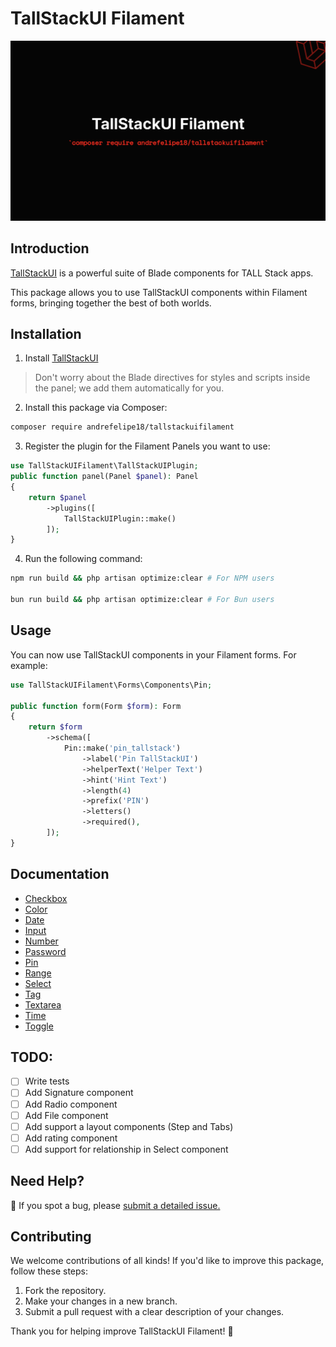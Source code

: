 # TallStackUI Filament

<div class="filament-hidden">

![TallStackUI Filament](https://raw.githubusercontent.com/andrefelipe18/tallstackui-filament/main/art/andrefelipe18-tallstackuifilament.png)

</div>

## Introduction

[TallStackUI](https://tallstackui.com/) is a powerful suite of Blade components for TALL Stack apps. 

This package allows you to use TallStackUI components within Filament forms, bringing together the best of both worlds.

## Installation

1. Install [TallStackUI](https://tallstackui.com/docs/v2/installation)

> Don't worry about the Blade directives for styles and scripts inside the panel; we add them automatically for you.

2. Install this package via Composer:

```bash
composer require andrefelipe18/tallstackuifilament
```

3. Register the plugin for the Filament Panels you want to use:

```php
use TallStackUIFilament\TallStackUIPlugin;
public function panel(Panel $panel): Panel
{
    return $panel
        ->plugins([
            TallStackUIPlugin::make()
        ]);
}
```

4. Run the following command:

```bash
npm run build && php artisan optimize:clear # For NPM users

bun run build && php artisan optimize:clear # For Bun users
```

## Usage

You can now use TallStackUI components in your Filament forms. For example:

```php
use TallStackUIFilament\Forms\Components\Pin;

public function form(Form $form): Form
{
    return $form
        ->schema([
            Pin::make('pin_tallstack')
                ->label('Pin TallStackUI')
                ->helperText('Helper Text')
                ->hint('Hint Text')
                ->length(4)
                ->prefix('PIN')
                ->letters()
                ->required(),
        ]);
}
```

## Documentation

- [Checkbox](./docs/Forms/Components/Checkbox.md)
- [Color](./docs/Forms/Components/Color.md)
- [Date](./docs/Forms/Components/Date.md)
- [Input](./docs/Forms/Components/Input.md)
- [Number](./docs/Forms/Components/Number.md)
- [Password](./docs/Forms/Components/Password.md)
- [Pin](./docs/Forms/Components/Pin.md)
- [Range](./docs/Forms/Components/Range.md)
- [Select](./docs/Forms/Components/Select.md)
- [Tag](./docs/Forms/Components/Tag.md)
- [Textarea](./docs/Forms/Components/Textarea.md)
- [Time](./docs/Forms/Components/Time.md)
- [Toggle](./docs/Forms/Components/Toggle.md)

## TODO:

- [ ] Write tests
- [ ] Add Signature component
- [ ] Add Radio component
- [ ] Add File component
- [ ] Add support a layout components (Step and Tabs)
- [ ] Add rating component
- [ ] Add support for relationship in Select component

## Need Help?

🐞 If you spot a bug, please [submit a detailed issue.](https://github.com/andrefelipe18/tallstackui-filament/issues/new/choose)

## Contributing

We welcome contributions of all kinds! If you'd like to improve this package, follow these steps:

1. Fork the repository.
2. Make your changes in a new branch.
3. Submit a pull request with a clear description of your changes.

Thank you for helping improve TallStackUI Filament! 🚀
